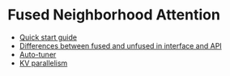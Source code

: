 # Fused Neighborhood Attention

* [Quick start guide](fna-quickstart.md)
* [Differences between fused and unfused in interface and API](fused-vs-unfused.md)
* [Auto-tuner](autotuner.md)
* [KV parallelism](kv-parallelism.md)
